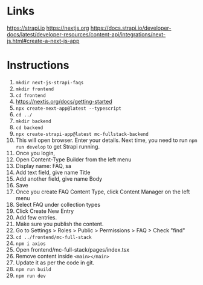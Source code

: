 
# Links
https://strapi.io
https://nextjs.org
https://docs.strapi.io/developer-docs/latest/developer-resources/content-api/integrations/next-js.html#create-a-next-js-app


# Instructions

1. `mkdir next-js-strapi-faqs`
2. `mkdir frontend`
3. `cd frontend`
4. https://nextjs.org/docs/getting-started
5. `npx create-next-app@latest --typescript`
6. `cd ../`
7. `mkdir backend`
8. `cd backend`
9. `npx create-strapi-app@latest mc-fullstack-backend`
10. This will open browser. Enter your details. Next time, you need to run `npm run develop` to get Strapi running.
11. Once you login, 
12. Open Content-Type Builder from the left menu
13. Display name: FAQ, sa
14. Add text field, give name Title
15. Add another field, give name Body
16. Save
17. Once you create FAQ Content Type, click Content Manager on the left menu
18. Select FAQ under collection types
19. Click Create New Entry
20. Add few entries.
21. Make sure you publish the content.
22. Go to Settings > Roles > Public > Permissions > FAQ > Check "find" 
23. `cd ../frontend/mc-full-stack`
24. `npm i axios`
25. Open frontend/mc-full-stack/pages/index.tsx
26. Remove content inside `<main></main>`
27. Update it as per the code in git.
28. `npm run build`
29. `npm run dev`
